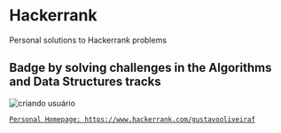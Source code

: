 # Hackerrank
Personal solutions to Hackerrank problems

## Badge by solving challenges in the Algorithms and Data Structures tracks
![criando usuário](https://i.ibb.co/PgrWLS5/Screenshot-from-2020-06-04-23-35-59.png)

[`Personal Homepage: https://www.hackerrank.com/gustavooliveiraf`](https://www.hackerrank.com/gustavooliveiraf)
